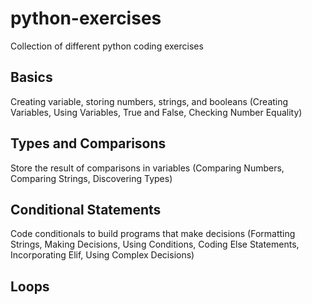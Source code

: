 # python-exercises
Collection of different python coding exercises

## Basics
Creating variable, storing numbers, strings, and booleans (Creating Variables, Using Variables, True and False, Checking Number Equality)

## Types and Comparisons
Store the result of comparisons in variables (Comparing Numbers, Comparing Strings, Discovering Types)

## Conditional Statements
Code conditionals to build programs that make decisions
(Formatting Strings, Making Decisions, Using Conditions, Coding Else Statements, Incorporating Elif, Using Complex Decisions)

## Loops

